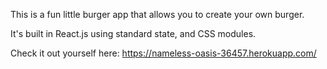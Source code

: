 This is a fun little burger app that allows you to create your own burger.

It's built in React.js using standard state, and CSS modules.

Check it out yourself here: https://nameless-oasis-36457.herokuapp.com/